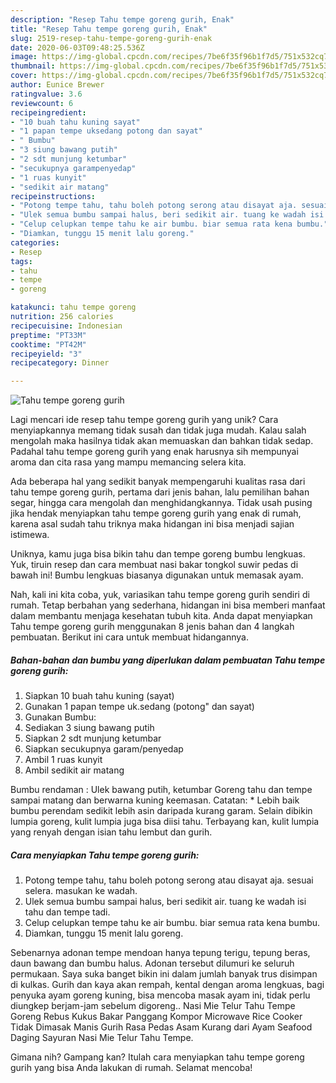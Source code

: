 ```yaml
---
description: "Resep Tahu tempe goreng gurih, Enak"
title: "Resep Tahu tempe goreng gurih, Enak"
slug: 2519-resep-tahu-tempe-goreng-gurih-enak
date: 2020-06-03T09:48:25.536Z
image: https://img-global.cpcdn.com/recipes/7be6f35f96b1f7d5/751x532cq70/tahu-tempe-goreng-gurih-foto-resep-utama.jpg
thumbnail: https://img-global.cpcdn.com/recipes/7be6f35f96b1f7d5/751x532cq70/tahu-tempe-goreng-gurih-foto-resep-utama.jpg
cover: https://img-global.cpcdn.com/recipes/7be6f35f96b1f7d5/751x532cq70/tahu-tempe-goreng-gurih-foto-resep-utama.jpg
author: Eunice Brewer
ratingvalue: 3.6
reviewcount: 6
recipeingredient:
- "10 buah tahu kuning sayat"
- "1 papan tempe uksedang potong dan sayat"
- " Bumbu"
- "3 siung bawang putih"
- "2 sdt munjung ketumbar"
- "secukupnya garampenyedap"
- "1 ruas kunyit"
- "sedikit air matang"
recipeinstructions:
- "Potong tempe tahu, tahu boleh potong serong atau disayat aja. sesuai selera. masukan ke wadah."
- "Ulek semua bumbu sampai halus, beri sedikit air. tuang ke wadah isi tahu dan tempe tadi."
- "Celup celupkan tempe tahu ke air bumbu. biar semua rata kena bumbu."
- "Diamkan, tunggu 15 menit lalu goreng."
categories:
- Resep
tags:
- tahu
- tempe
- goreng

katakunci: tahu tempe goreng 
nutrition: 256 calories
recipecuisine: Indonesian
preptime: "PT33M"
cooktime: "PT42M"
recipeyield: "3"
recipecategory: Dinner

---
```



![Tahu tempe goreng gurih](https://img-global.cpcdn.com/recipes/7be6f35f96b1f7d5/751x532cq70/tahu-tempe-goreng-gurih-foto-resep-utama.jpg)

Lagi mencari ide resep tahu tempe goreng gurih yang unik? Cara menyiapkannya memang tidak susah dan tidak juga mudah. Kalau salah mengolah maka hasilnya tidak akan memuaskan dan bahkan tidak sedap. Padahal tahu tempe goreng gurih yang enak harusnya sih mempunyai aroma dan cita rasa yang mampu memancing selera kita.

Ada beberapa hal yang sedikit banyak mempengaruhi kualitas rasa dari tahu tempe goreng gurih, pertama dari jenis bahan, lalu pemilihan bahan segar, hingga cara mengolah dan menghidangkannya. Tidak usah pusing jika hendak menyiapkan tahu tempe goreng gurih yang enak di rumah, karena asal sudah tahu triknya maka hidangan ini bisa menjadi sajian istimewa.

Uniknya, kamu juga bisa bikin tahu dan tempe goreng bumbu lengkuas. Yuk, tiruin resep dan cara membuat nasi bakar tongkol suwir pedas di bawah ini! Bumbu lengkuas biasanya digunakan untuk memasak ayam.


Nah, kali ini kita coba, yuk, variasikan tahu tempe goreng gurih sendiri di rumah. Tetap berbahan yang sederhana, hidangan ini bisa memberi manfaat dalam membantu menjaga kesehatan tubuh kita. Anda dapat menyiapkan Tahu tempe goreng gurih menggunakan 8 jenis bahan dan 4 langkah pembuatan. Berikut ini cara untuk membuat hidangannya.

<!--inarticleads1-->

##### Bahan-bahan dan bumbu yang diperlukan dalam pembuatan Tahu tempe goreng gurih:

1. Siapkan 10 buah tahu kuning (sayat)
1. Gunakan 1 papan tempe uk.sedang (potong&#34; dan sayat)
1. Gunakan  Bumbu:
1. Sediakan 3 siung bawang putih
1. Siapkan 2 sdt munjung ketumbar
1. Siapkan secukupnya garam/penyedap
1. Ambil 1 ruas kunyit
1. Ambil sedikit air matang


Bumbu rendaman : Ulek bawang putih, ketumbar Goreng tahu dan tempe sampai matang dan berwarna kuning keemasan. Catatan: * Lebih baik bumbu perendam sedikit lebih asin daripada kurang garam. Selain dibikin lumpia goreng, kulit lumpia juga bisa diisi tahu. Terbayang kan, kulit lumpia yang renyah dengan isian tahu lembut dan gurih. 

<!--inarticleads2-->

##### Cara menyiapkan Tahu tempe goreng gurih:

1. Potong tempe tahu, tahu boleh potong serong atau disayat aja. sesuai selera. masukan ke wadah.
1. Ulek semua bumbu sampai halus, beri sedikit air. tuang ke wadah isi tahu dan tempe tadi.
1. Celup celupkan tempe tahu ke air bumbu. biar semua rata kena bumbu.
1. Diamkan, tunggu 15 menit lalu goreng.


Sebenarnya adonan tempe mendoan hanya tepung terigu, tepung beras, daun bawang dan bumbu halus. Adonan tersebut dilumuri ke seluruh permukaan. Saya suka banget bikin ini dalam jumlah banyak trus disimpan di kulkas. Gurih dan kaya akan rempah, kental dengan aroma lengkuas, bagi penyuka ayam goreng kuning, bisa mencoba masak ayam ini, tidak perlu diungkep berjam-jam sebelum digoreng.. Nasi Mie Telur Tahu Tempe Goreng Rebus Kukus Bakar Panggang Kompor Microwave Rice Cooker Tidak Dimasak Manis Gurih Rasa Pedas Asam Kurang dari Ayam Seafood Daging Sayuran Nasi Mie Telur Tahu Tempe. 

Gimana nih? Gampang kan? Itulah cara menyiapkan tahu tempe goreng gurih yang bisa Anda lakukan di rumah. Selamat mencoba!
